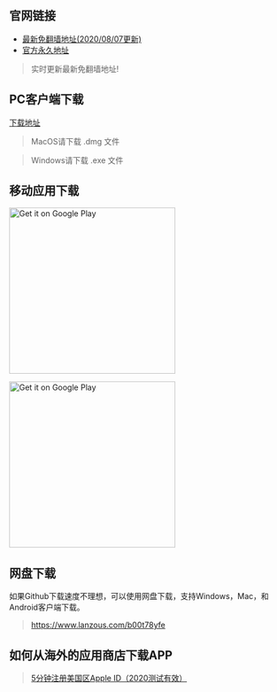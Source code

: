 ## 官网链接
- [最新免翻墙地址(2020/08/07更新)](https://lightyearapp.me)
- [官方永久地址](https://lightyearvpn.com)

> 实时更新最新免翻墙地址!

## PC客户端下载

[下载地址](https://github.com/lightyearvpn/LightyearVPN/releases)

> MacOS请下载 .dmg 文件

> Windows请下载 .exe 文件

## 移动应用下载

<a target="_blank" href='https://apps.apple.com/us/app/lightyearvpn-fast-trusted/id1495258888'><img width="300" alt='Get it on Google Play' src='https://applelaneanimalhospital.com/wp-content/uploads/2019/04/apple.png'/></a>

<a target="_blank" href='https://play.google.com/store/apps/details?id=com.stingsystemllc.lightyearapp'><img width="300" alt='Get it on Google Play' src='https://applelaneanimalhospital.com/wp-content/uploads/2019/04/google.png'/></a>

## 网盘下载
如果Github下载速度不理想，可以使用网盘下载，支持Windows，Mac，和Android客户端下载。

> https://www.lanzous.com/b00t78yfe

## 如何从海外的应用商店下载APP
> <a target="_blank" href="https://zhuanlan.zhihu.com/p/36574047">5分钟注册美国区Apple ID（2020测试有效）</a>
